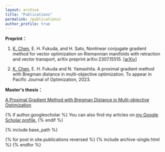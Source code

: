 ```yaml
---
layout: archive
title: "Publications"
permalink: /publications/
author_profile: true
---
```


**Preprint：**

1) <u>K. Chen</u>, E. H. Fukuda, and H. Sato, Nonlinear conjugate gradient method for vector optimization on Riemannian manifolds with retraction and vector transport, arXiv preprint arXiv:2307.15515. [[arXiv]](https://arxiv.org/abs/2307.15515)

2) <u>K. Chen</u>, E. H. Fukuda and N. Yamashita. A proximal gradient method with Bregman distance in multi-objective optimization. To appear in Pacific Journal of Optimization, 2023.

<!-- 
**Papers：**

1) Gong W, <u>Chen K</u>, Huggins T J, et al. Risk Evaluation Based on Variable Fuzzy Sets and Information Diffusion Method. Journal of Applied Mathematics and Physics, 2020, 8(5): 821-830.

2) Huggins T J, <u>Chen K</u>, Gong W, et al. The razor in the waterfall: Using longitudinal data to sharpen the analysis of cascading disaster risk. IOP Conference Series: Earth and Environmental Science. IOP Publishing, 2020, 432(1): 012015.

3) Huggins T J, E F, <u>Chen K</u>, Gong W, Yang L. Infrastructural Aspects of Rain-Related Cascading Disasters: A Systematic Literature Review. Int J Environ Res Public Health. 2020, 17(14):5175.
 -->
**Master's thesis：**

[A Proximal Gradient Method with Bregman Distance in Multi-objective Optimization](http://www-optima.amp.i.kyoto-u.ac.jp/papers/master/2022_master_chen.pdf)


{% if author.googlescholar %}
  You can also find my articles on <u><a href="{{author.googlescholar}}">my Google Scholar profile</a>.</u>
{% endif %}

{% include base_path %}

{% for post in site.publications reversed %}
  {% include archive-single.html %}
{% endfor %}
